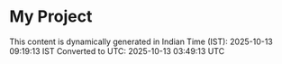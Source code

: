 # My Project

This content is dynamically generated in Indian Time (IST): 2025-10-13 09:19:13 IST
Converted to UTC: 2025-10-13 03:49:13 UTC
